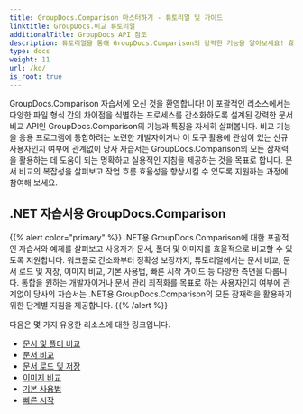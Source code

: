 ```yaml
---
title: GroupDocs.Comparison 마스터하기 - 튜토리얼 및 가이드
linktitle: GroupDocs.비교 튜토리얼
additionalTitle: GroupDocs API 참조
description: 튜토리얼을 통해 GroupDocs.Comparison의 강력한 기능을 알아보세요! 효율적인 문서 비교를 위해 이 API를 통합하고 활용하는 방법을 알아보세요.
type: docs
weight: 11
url: /ko/
is_root: true
---
```


GroupDocs.Comparison 자습서에 오신 것을 환영합니다! 이 포괄적인 리소스에서는 다양한 파일 형식 간의 차이점을 식별하는 프로세스를 간소화하도록 설계된 강력한 문서 비교 API인 GroupDocs.Comparison의 기능과 특징을 자세히 살펴봅니다. 비교 기능을 응용 프로그램에 통합하려는 노련한 개발자이거나 이 도구 활용에 관심이 있는 신규 사용자인지 여부에 관계없이 당사 자습서는 GroupDocs.Comparison의 모든 잠재력을 활용하는 데 도움이 되는 명확하고 실용적인 지침을 제공하는 것을 목표로 합니다. 문서 비교의 복잡성을 살펴보고 작업 흐름 효율성을 향상시킬 수 있도록 지원하는 과정에 참여해 보세요.

## .NET 자습서용 GroupDocs.Comparison
{{% alert color="primary" %}}
.NET용 GroupDocs.Comparison에 대한 포괄적인 자습서와 예제를 살펴보고 사용자가 문서, 폴더 및 이미지를 효율적으로 비교할 수 있도록 지원합니다. 워크플로 간소화부터 정확성 보장까지, 튜토리얼에서는 문서 비교, 문서 로드 및 저장, 이미지 비교, 기본 사용법, 빠른 시작 가이드 등 다양한 측면을 다룹니다. 통합을 원하는 개발자이거나 문서 관리 최적화를 목표로 하는 사용자인지 여부에 관계없이 당사의 자습서는 .NET용 GroupDocs.Comparison의 모든 잠재력을 활용하기 위한 단계별 지침을 제공합니다.
{{% /alert %}}

다음은 몇 가지 유용한 리소스에 대한 링크입니다.
 
- [문서 및 폴더 비교](./net/documents-and-folder-comparison/)
- [문서 비교](./net/document-comparison/)
- [문서 로드 및 저장](./net/loading-and-saving-documents/)
- [이미지 비교](./net/image-comparison/)
- [기본 사용법](./net/basic-usage/)
- [빠른 시작](./net/quick-start/)

